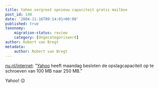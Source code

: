 ```yaml
---
title: Yahoo vergroot opnieuw capaciteit gratis mailbox
post_id: 148
date: '2004-11-16T09:14:01+00:00'
published: true
taxonomy:
    migration-status: review
    category: [Ongecategoriseerd]
author: Robert van Bregt
metadata:
    author: Robert van Bregt
---
```

[nu.nl/internet](http://nu.nl/news.jsp?n=441881&c=50): “[Yahoo](http://www.yahoo.com/) heeft maandag besloten de opslagcapaciteit op te schroeven van 100 MB naar 250 MB.”

Yahoo! 😉